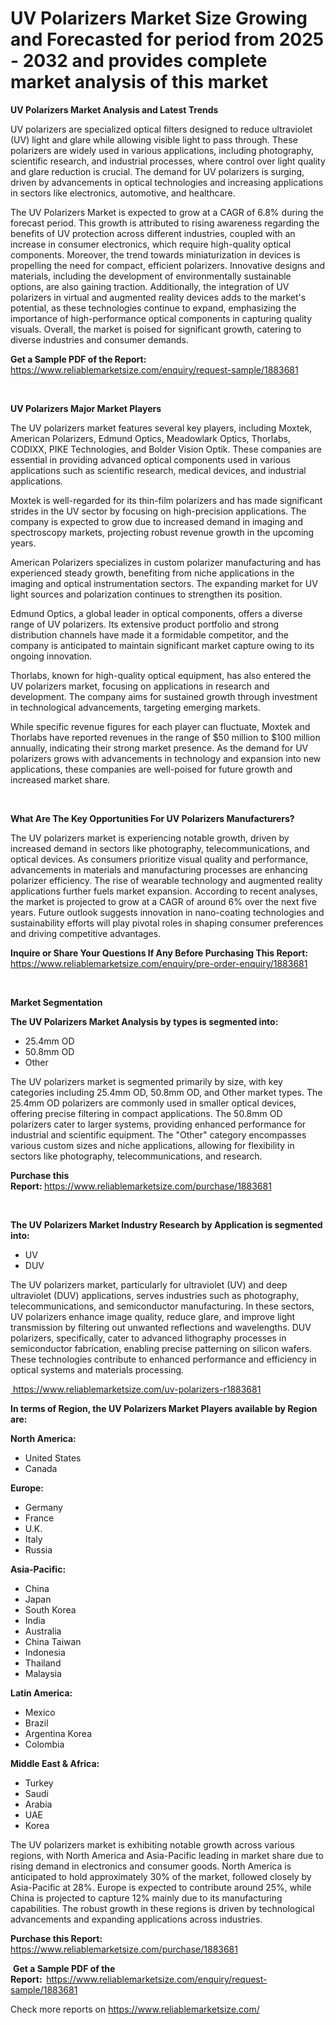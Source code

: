 <p><h1>UV Polarizers Market Size Growing and Forecasted for period from 2025 - 2032 and provides complete market analysis of this market</h1></p><p><strong>UV Polarizers Market Analysis and Latest Trends</strong></p>
<p><p>UV polarizers are specialized optical filters designed to reduce ultraviolet (UV) light and glare while allowing visible light to pass through. These polarizers are widely used in various applications, including photography, scientific research, and industrial processes, where control over light quality and glare reduction is crucial. The demand for UV polarizers is surging, driven by advancements in optical technologies and increasing applications in sectors like electronics, automotive, and healthcare.</p><p>The UV Polarizers Market is expected to grow at a CAGR of 6.8% during the forecast period. This growth is attributed to rising awareness regarding the benefits of UV protection across different industries, coupled with an increase in consumer electronics, which require high-quality optical components. Moreover, the trend towards miniaturization in devices is propelling the need for compact, efficient polarizers. Innovative designs and materials, including the development of environmentally sustainable options, are also gaining traction. Additionally, the integration of UV polarizers in virtual and augmented reality devices adds to the market's potential, as these technologies continue to expand, emphasizing the importance of high-performance optical components in capturing quality visuals. Overall, the market is poised for significant growth, catering to diverse industries and consumer demands.</p></p>
<p><strong>Get a Sample PDF of the Report:&nbsp;</strong> <a href="https://www.reliablemarketsize.com/enquiry/request-sample/1883681?utm_campaign=1103&utm_medium=2&utm_source=Github&utm_content=ia&utm_term=12022025&utm_id=uv-polarizers">https://www.reliablemarketsize.com/enquiry/request-sample/1883681</a></p>
<p>&nbsp;</p>
<p><strong>UV Polarizers Major Market Players</strong></p>
<p><p>The UV polarizers market features several key players, including Moxtek, American Polarizers, Edmund Optics, Meadowlark Optics, Thorlabs, CODIXX, PIKE Technologies, and Bolder Vision Optik. These companies are essential in providing advanced optical components used in various applications such as scientific research, medical devices, and industrial applications.</p><p>Moxtek is well-regarded for its thin-film polarizers and has made significant strides in the UV sector by focusing on high-precision applications. The company is expected to grow due to increased demand in imaging and spectroscopy markets, projecting robust revenue growth in the upcoming years.</p><p>American Polarizers specializes in custom polarizer manufacturing and has experienced steady growth, benefiting from niche applications in the imaging and optical instrumentation sectors. The expanding market for UV light sources and polarization continues to strengthen its position.</p><p>Edmund Optics, a global leader in optical components, offers a diverse range of UV polarizers. Its extensive product portfolio and strong distribution channels have made it a formidable competitor, and the company is anticipated to maintain significant market capture owing to its ongoing innovation.</p><p>Thorlabs, known for high-quality optical equipment, has also entered the UV polarizers market, focusing on applications in research and development. The company aims for sustained growth through investment in technological advancements, targeting emerging markets.</p><p>While specific revenue figures for each player can fluctuate, Moxtek and Thorlabs have reported revenues in the range of $50 million to $100 million annually, indicating their strong market presence. As the demand for UV polarizers grows with advancements in technology and expansion into new applications, these companies are well-poised for future growth and increased market share.</p></p>
<p>&nbsp;</p>
<p><strong>What Are The Key Opportunities For UV Polarizers Manufacturers?</strong></p>
<p><p>The UV polarizers market is experiencing notable growth, driven by increased demand in sectors like photography, telecommunications, and optical devices. As consumers prioritize visual quality and performance, advancements in materials and manufacturing processes are enhancing polarizer efficiency. The rise of wearable technology and augmented reality applications further fuels market expansion. According to recent analyses, the market is projected to grow at a CAGR of around 6% over the next five years. Future outlook suggests innovation in nano-coating technologies and sustainability efforts will play pivotal roles in shaping consumer preferences and driving competitive advantages.</p></p>
<p><strong>Inquire or Share Your Questions If Any Before Purchasing This Report:</strong> <a href="https://www.reliablemarketsize.com/enquiry/pre-order-enquiry/1883681?utm_campaign=1103&utm_medium=2&utm_source=Github&utm_content=ia&utm_term=12022025&utm_id=uv-polarizers">https://www.reliablemarketsize.com/enquiry/pre-order-enquiry/1883681</a></p>
<p>&nbsp;</p>
<p><strong>Market Segmentation</strong></p>
<p><strong>The UV Polarizers Market Analysis by types is segmented into:</strong></p>
<p><ul><li>25.4mm OD</li><li>50.8mm OD</li><li>Other</li></ul></p>
<p><p>The UV polarizers market is segmented primarily by size, with key categories including 25.4mm OD, 50.8mm OD, and Other market types. The 25.4mm OD polarizers are commonly used in smaller optical devices, offering precise filtering in compact applications. The 50.8mm OD polarizers cater to larger systems, providing enhanced performance for industrial and scientific equipment. The "Other" category encompasses various custom sizes and niche applications, allowing for flexibility in sectors like photography, telecommunications, and research.</p></p>
<p><strong>Purchase this Report:&nbsp;</strong><a href="https://www.reliablemarketsize.com/purchase/1883681?utm_campaign=1103&utm_medium=2&utm_source=Github&utm_content=ia&utm_term=12022025&utm_id=uv-polarizers">https://www.reliablemarketsize.com/purchase/1883681</a></p>
<p>&nbsp;</p>
<p><strong>The UV Polarizers Market Industry Research by Application is segmented into:</strong></p>
<p><ul><li>UV</li><li>DUV</li></ul></p>
<p><p>The UV polarizers market, particularly for ultraviolet (UV) and deep ultraviolet (DUV) applications, serves industries such as photography, telecommunications, and semiconductor manufacturing. In these sectors, UV polarizers enhance image quality, reduce glare, and improve light transmission by filtering out unwanted reflections and wavelengths. DUV polarizers, specifically, cater to advanced lithography processes in semiconductor fabrication, enabling precise patterning on silicon wafers. These technologies contribute to enhanced performance and efficiency in optical systems and materials processing.</p></p>
<p><a href="https://www.reliablemarketsize.com/uv-polarizers-r1883681?utm_campaign=1103&utm_medium=2&utm_source=Github&utm_content=ia&utm_term=12022025&utm_id=uv-polarizers">&nbsp;https://www.reliablemarketsize.com/uv-polarizers-r1883681</a></p>
<p><strong>In terms of Region, the UV Polarizers Market Players available by Region are:</strong></p>
<p>
    <p> <strong> North America: </strong>
        <ul>
            <li>United States</li>
            <li>Canada</li>
        </ul>
        </p> 
    <p> <strong> Europe: </strong>
        <ul>
            <li>Germany</li>
            <li>France</li>
            <li>U.K.</li>
            <li>Italy</li>
            <li>Russia</li>
        </ul>
        </p> 
    <p> <strong> Asia-Pacific: </strong>
        <ul>
            <li>China</li>
            <li>Japan</li>
            <li>South Korea</li>
            <li>India</li>
            <li>Australia</li>
            <li>China Taiwan</li>
            <li>Indonesia</li>
            <li>Thailand</li>
            <li>Malaysia</li>
        </ul>
        </p> 
    <p> <strong> Latin America: </strong>
        <ul>
            <li>Mexico</li>
            <li>Brazil</li>
            <li>Argentina Korea</li>
            <li>Colombia</li>
        </ul>
        </p> 
    <p> <strong> Middle East & Africa: </strong>
        <ul>
            <li>Turkey</li>
            <li>Saudi</li>
            <li>Arabia</li>
            <li>UAE</li>
            <li>Korea</li>
        </ul>
    </p>
    </p>
<p><p>The UV polarizers market is exhibiting notable growth across various regions, with North America and Asia-Pacific leading in market share due to rising demand in electronics and consumer goods. North America is anticipated to hold approximately 30% of the market, followed closely by Asia-Pacific at 28%. Europe is expected to contribute around 25%, while China is projected to capture 12% mainly due to its manufacturing capabilities. The robust growth in these regions is driven by technological advancements and expanding applications across industries.</p></p>
<p><strong>Purchase this Report: </strong><a href="https://www.reliablemarketsize.com/purchase/1883681?utm_campaign=1103&utm_medium=2&utm_source=Github&utm_content=ia&utm_term=12022025&utm_id=uv-polarizers">https://www.reliablemarketsize.com/purchase/1883681</a></p>
<p>&nbsp;<strong>Get a Sample PDF of the Report:&nbsp;&nbsp;</strong><a href="https://www.reliablemarketsize.com/enquiry/request-sample/1883681?utm_campaign=1103&utm_medium=2&utm_source=Github&utm_content=ia&utm_term=12022025&utm_id=uv-polarizers">https://www.reliablemarketsize.com/enquiry/request-sample/1883681</a></p>
<p><strong></strong></p>
<p>Check more reports on <a href="https://www.reliablemarketsize.com/?utm_campaign=1103&utm_medium=2&utm_source=Github&utm_content=ia&utm_term=12022025&utm_id=uv-polarizers">https://www.reliablemarketsize.com/</a></p>